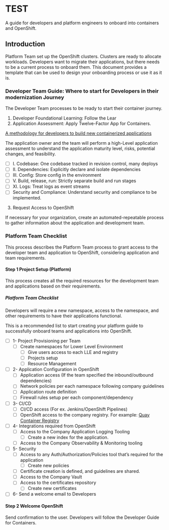 # TEST

A guide for developers and platform engineers to onboard into containers and OpenShift.

## Introduction

Platform Team set up the OpenShift clusters. Clusters are ready to allocate workloads. Developers want to migrate their applications, but there needs to be a current process to onboard them. This document provides a template that can be used to design your onboarding process or use it as it is.

### Developer Team Guide: Where to start for Developers in their modernization Journey

The Developer Team processes to be ready to start their container journey.

1. Developer Foundational Learning: Follow the Lear
2. Application Assessment: Apply Twelve-Factor App for Containers.

[A methodology for developers to build new containerized applications](checklist-for-building-containers.md)

The application owner and the team will perform a high-Level application assessment to understand the application maturity level, risks, potential changes, and feasibility.

- [ ] I. Codebase: One codebase tracked in revision control, many deploys
- [ ] II. Dependencies: Explicitly declare and isolate dependencies
- [ ] III. Config: Store config in the environment
- [ ] V. Build, release, run: Strictly separate build and run stages
- [ ] XI. Logs: Treat logs as event streams
- [ ] Security and Compliance: Understand security and compliance to be implemented.

3. Request Access to OpenShift

If necessary for your organization, create an automated-repeatable process to gather information about the application and development team.

### Platform Team Checklist

This process describes the Platform Team process to grant access to the developer team and application to OpenShift, considering application and team requirements.

#### Step 1 Project Setup (Platform)

This process creates all the required resources for the development team and applications based on their requirements.

##### Platform Team Checklist

Developers will require a new namespace, access to the namespace, and other requirements to have their applications functional.

This is a recommended list to start creating your platform guide to successfully onboard teams and applications into OpenShift.

- [ ] 1- Project Provisioning per Team
  - [ ] Create namespaces for Lower Level Environment
    - [ ] Give users access to each LLE and registry
    - [ ] Projects setup
    - [ ] Resource Management
- [ ] 2- Application Configuration in OpenShift
  - [ ] Application access (If the team specified the inbound/outbound dependencies)
  - [ ] Network policies per each namespace following company guidelines
  - [ ] Application route definition
  - [ ] Firewall rules setup per each component/dependency
- [ ] 3- CI/CD
  - [ ] CI/CD access (For ex. Jenkins/OpenShift Pipelines)
  - [ ] OpenShift access to the company registry. For example: [Quay Container Registry](https://quay.io/)
- [ ] 4- Integrations required from OpenShift
  - [ ] Access to the Company Application Logging Tooling
    - [ ] Create a new index for the application.
  - [ ] Access to the Company Observability & Monitoring tooling
- [ ] 5- Security
  - [ ] Access to any Auth/Authorization/Policies tool that’s required for the application
    - [ ] Create new policies
  - [ ] Certificate creation is defined, and guidelines are shared.
  - [ ] Access to the Company Vault
  - [ ] Access to the certificates repository
    - [ ] Create new certificates
- [ ] 6- Send a welcome email to Developers

#### Step 2 Welcome OpenShift

Send confirmation to the user. Developers will follow the Developer Guide for Containers.
